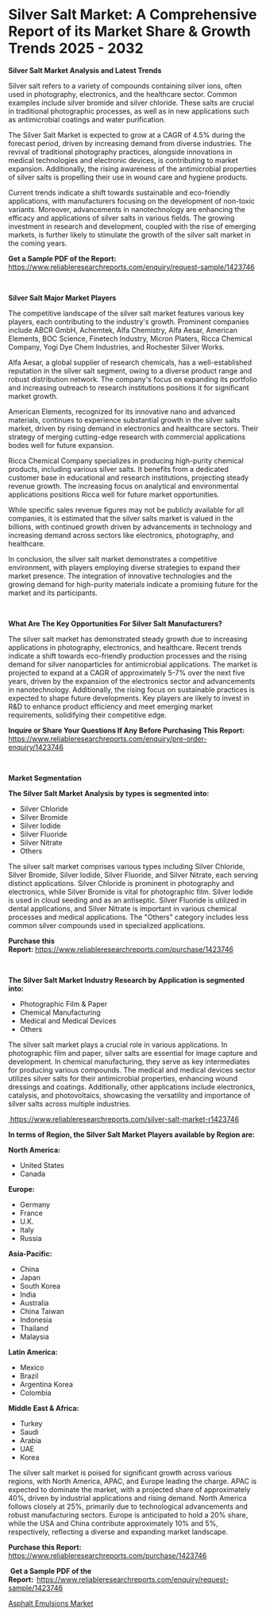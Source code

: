 <p><h1>Silver Salt Market: A Comprehensive Report of its Market Share & Growth Trends 2025 - 2032</h1></p><p><strong>Silver Salt Market Analysis and Latest Trends</strong></p>
<p><p>Silver salt refers to a variety of compounds containing silver ions, often used in photography, electronics, and the healthcare sector. Common examples include silver bromide and silver chloride. These salts are crucial in traditional photographic processes, as well as in new applications such as antimicrobial coatings and water purification.</p><p>The Silver Salt Market is expected to grow at a CAGR of 4.5% during the forecast period, driven by increasing demand from diverse industries. The revival of traditional photography practices, alongside innovations in medical technologies and electronic devices, is contributing to market expansion. Additionally, the rising awareness of the antimicrobial properties of silver salts is propelling their use in wound care and hygiene products.</p><p>Current trends indicate a shift towards sustainable and eco-friendly applications, with manufacturers focusing on the development of non-toxic variants. Moreover, advancements in nanotechnology are enhancing the efficacy and applications of silver salts in various fields. The growing investment in research and development, coupled with the rise of emerging markets, is further likely to stimulate the growth of the silver salt market in the coming years.</p></p>
<p><strong>Get a Sample PDF of the Report:&nbsp;</strong> <a href="https://www.reliableresearchreports.com/enquiry/request-sample/1423746?utm_campaign=3567&utm_medium=2&utm_source=Github&utm_content=ia&utm_term=02042025&utm_id=silver-salt">https://www.reliableresearchreports.com/enquiry/request-sample/1423746</a></p>
<p>&nbsp;</p>
<p><strong>Silver Salt Major Market Players</strong></p>
<p><p>The competitive landscape of the silver salt market features various key players, each contributing to the industry's growth. Prominent companies include ABCR GmbH, Achemtek, Alfa Chemistry, Alfa Aesar, American Elements, BOC Science, Finetech Industry, Micron Platers, Ricca Chemical Company, Yogi Dye Chem Industries, and Rochester Silver Works.</p><p>Alfa Aesar, a global supplier of research chemicals, has a well-established reputation in the silver salt segment, owing to a diverse product range and robust distribution network. The company's focus on expanding its portfolio and increasing outreach to research institutions positions it for significant market growth.</p><p>American Elements, recognized for its innovative nano and advanced materials, continues to experience substantial growth in the silver salts market, driven by rising demand in electronics and healthcare sectors. Their strategy of merging cutting-edge research with commercial applications bodes well for future expansion.</p><p>Ricca Chemical Company specializes in producing high-purity chemical products, including various silver salts. It benefits from a dedicated customer base in educational and research institutions, projecting steady revenue growth. The increasing focus on analytical and environmental applications positions Ricca well for future market opportunities.</p><p>While specific sales revenue figures may not be publicly available for all companies, it is estimated that the silver salts market is valued in the billions, with continued growth driven by advancements in technology and increasing demand across sectors like electronics, photography, and healthcare.</p><p>In conclusion, the silver salt market demonstrates a competitive environment, with players employing diverse strategies to expand their market presence. The integration of innovative technologies and the growing demand for high-purity materials indicate a promising future for the market and its participants.</p></p>
<p>&nbsp;</p>
<p><strong>What Are The Key Opportunities For Silver Salt Manufacturers?</strong></p>
<p><p>The silver salt market has demonstrated steady growth due to increasing applications in photography, electronics, and healthcare. Recent trends indicate a shift towards eco-friendly production processes and the rising demand for silver nanoparticles for antimicrobial applications. The market is projected to expand at a CAGR of approximately 5-7% over the next five years, driven by the expansion of the electronics sector and advancements in nanotechnology. Additionally, the rising focus on sustainable practices is expected to shape future developments. Key players are likely to invest in R&D to enhance product efficiency and meet emerging market requirements, solidifying their competitive edge.</p></p>
<p><strong>Inquire or Share Your Questions If Any Before Purchasing This Report:</strong> <a href="https://www.reliableresearchreports.com/enquiry/pre-order-enquiry/1423746?utm_campaign=3567&utm_medium=2&utm_source=Github&utm_content=ia&utm_term=02042025&utm_id=silver-salt">https://www.reliableresearchreports.com/enquiry/pre-order-enquiry/1423746</a></p>
<p>&nbsp;</p>
<p><strong>Market Segmentation</strong></p>
<p><strong>The Silver Salt Market Analysis by types is segmented into:</strong></p>
<p><ul><li>Silver Chloride</li><li>Silver Bromide</li><li>Silver Iodide</li><li>Silver Fluoride</li><li>Silver Nitrate</li><li>Others</li></ul></p>
<p><p>The silver salt market comprises various types including Silver Chloride, Silver Bromide, Silver Iodide, Silver Fluoride, and Silver Nitrate, each serving distinct applications. Silver Chloride is prominent in photography and electronics, while Silver Bromide is vital for photographic film. Silver Iodide is used in cloud seeding and as an antiseptic. Silver Fluoride is utilized in dental applications, and Silver Nitrate is important in various chemical processes and medical applications. The "Others" category includes less common silver compounds used in specialized applications.</p></p>
<p><strong>Purchase this Report:&nbsp;</strong><a href="https://www.reliableresearchreports.com/purchase/1423746?utm_campaign=3567&utm_medium=2&utm_source=Github&utm_content=ia&utm_term=02042025&utm_id=silver-salt">https://www.reliableresearchreports.com/purchase/1423746</a></p>
<p>&nbsp;</p>
<p><strong>The Silver Salt Market Industry Research by Application is segmented into:</strong></p>
<p><ul><li>Photographic Film & Paper</li><li>Chemical Manufacturing</li><li>Medical and Medical Devices</li><li>Others</li></ul></p>
<p><p>The silver salt market plays a crucial role in various applications. In photographic film and paper, silver salts are essential for image capture and development. In chemical manufacturing, they serve as key intermediates for producing various compounds. The medical and medical devices sector utilizes silver salts for their antimicrobial properties, enhancing wound dressings and coatings. Additionally, other applications include electronics, catalysis, and photovoltaics, showcasing the versatility and importance of silver salts across multiple industries.</p></p>
<p><a href="https://www.reliableresearchreports.com/silver-salt-market-r1423746?utm_campaign=3567&utm_medium=2&utm_source=Github&utm_content=ia&utm_term=02042025&utm_id=silver-salt">&nbsp;https://www.reliableresearchreports.com/silver-salt-market-r1423746</a></p>
<p><strong>In terms of Region, the Silver Salt Market Players available by Region are:</strong></p>
<p>
    <p> <strong> North America: </strong>
        <ul>
            <li>United States</li>
            <li>Canada</li>
        </ul>
        </p> 
    <p> <strong> Europe: </strong>
        <ul>
            <li>Germany</li>
            <li>France</li>
            <li>U.K.</li>
            <li>Italy</li>
            <li>Russia</li>
        </ul>
        </p> 
    <p> <strong> Asia-Pacific: </strong>
        <ul>
            <li>China</li>
            <li>Japan</li>
            <li>South Korea</li>
            <li>India</li>
            <li>Australia</li>
            <li>China Taiwan</li>
            <li>Indonesia</li>
            <li>Thailand</li>
            <li>Malaysia</li>
        </ul>
        </p> 
    <p> <strong> Latin America: </strong>
        <ul>
            <li>Mexico</li>
            <li>Brazil</li>
            <li>Argentina Korea</li>
            <li>Colombia</li>
        </ul>
        </p> 
    <p> <strong> Middle East & Africa: </strong>
        <ul>
            <li>Turkey</li>
            <li>Saudi</li>
            <li>Arabia</li>
            <li>UAE</li>
            <li>Korea</li>
        </ul>
    </p>
    </p>
<p><p>The silver salt market is poised for significant growth across various regions, with North America, APAC, and Europe leading the charge. APAC is expected to dominate the market, with a projected share of approximately 40%, driven by industrial applications and rising demand. North America follows closely at 25%, primarily due to technological advancements and robust manufacturing sectors. Europe is anticipated to hold a 20% share, while the USA and China contribute approximately 10% and 5%, respectively, reflecting a diverse and expanding market landscape.</p></p>
<p><strong>Purchase this Report: </strong><a href="https://www.reliableresearchreports.com/purchase/1423746?utm_campaign=3567&utm_medium=2&utm_source=Github&utm_content=ia&utm_term=02042025&utm_id=silver-salt">https://www.reliableresearchreports.com/purchase/1423746</a></p>
<p>&nbsp;<strong>Get a Sample PDF of the Report:&nbsp;&nbsp;</strong><a href="https://www.reliableresearchreports.com/enquiry/request-sample/1423746?utm_campaign=3567&utm_medium=2&utm_source=Github&utm_content=ia&utm_term=02042025&utm_id=silver-salt">https://www.reliableresearchreports.com/enquiry/request-sample/1423746</a></p>
<p><strong></strong></p>
<p><p><a href="https://github.com/forgazerbyjt/Market-Research-Report-List-1/blob/main/asphalt-emulsions-market.md?utm_campaign=3567&utm_medium=2&utm_source=Github&utm_content=ia&utm_term=02042025&utm_id=silver-salt">Asphalt Emulsions Market</a></p></p>